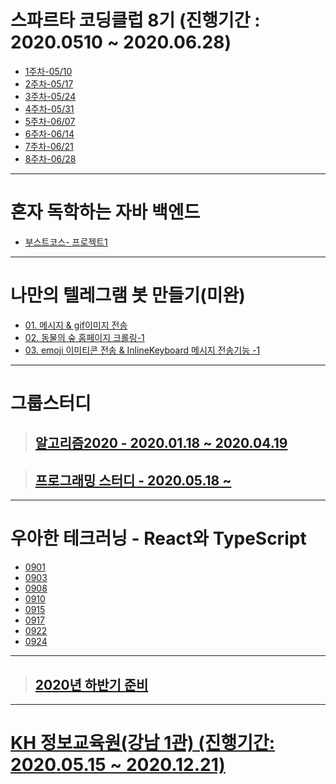 # 스파르타 코딩클럽 8기 (진행기간 : 2020.0510 ~ 2020.06.28)
- [1주차-05/10](./sparta08/0510)
- [2주차-05/17](./sparta08/0517)
- [3주차-05/24](./sparta08/0524)
- [4주차-05/31](./sparta08/0531)
- [5주차-06/07](./sparta08/0607)
- [6주차-06/14](./sparta08/0614)
- [7주차-06/21](./sparta08/0621)
- [8주차-06/28](./sparta08/final_project)

<hr>

# 혼자 독학하는 자바 백엔드

- [부스트코스- 프로젝트1](./boostcourse/project01/readme.MD)


<hr>

# 나만의 텔레그램 봇 만들기(미완)
- [01. 메시지 & gif이미지 전송](./0514/chatbot/MyChatbot.py)
- [02. 동물의 숲 홈페이지 크롤링-1](./0522/webCrawling.py)
- [03. emoji 이미티콘 전송 & InlineKeyboard 메시지 전송기능 -1](./0529/using_model.py)


<hr>

# 그룹스터디

> ## [알고리즘2020 - 2020.01.18 ~ 2020.04.19 ](https://github.com/algorithm2020)

> ## [프로그래밍 스터디 - 2020.05.18 ~ ](./programingStudy_python)

<hr>

# 우아한 테크러닝 - React와 TypeScript 

- [0901](./woowaTech-learning/0901)
- [0903](./woowaTech-learning/0903)
- [0908](./woowaTech-learning/0908)
- [0910](./woowaTech-learning/0910)
- [0915](./woowaTech-learning/0915)
- [0917](./woowaTech-learning/0917)
- [0922](./woowaTech-learning/0922)
- [0924](./woowaTech-learning/0924)

<hr>

> ## [2020년 하반기 준비](./job_recruit2020_2nd)

<hr>

#  [KH 정보교육원(강남 1관) (진행기간: 2020.05.15 ~ 2020.12.21)](./KH_Git_Repository)
